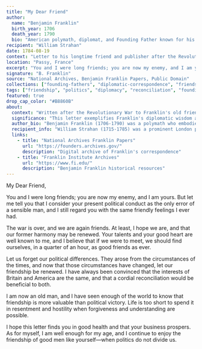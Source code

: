 ```yaml
---
title: "My Dear Friend"
author:
  name: "Benjamin Franklin"
  birth_year: 1706
  death_year: 1790
  bio: "American polymath, diplomat, and Founding Father known for his wit, scientific discoveries, and political wisdom"
recipient: "William Strahan"
date: 1784-08-19
context: "Letter to his longtime friend and publisher after the Revolutionary War"
location: "Passy, France"
excerpt: "You and I were long friends; you are now my enemy, and I am yours. But let me tell you that I consider your present political conduct as the only error of a sensible man, and I still regard you with the same friendly feelings I ever had."
signature: "B. Franklin"
source: "National Archives, Benjamin Franklin Papers, Public Domain"
collections: ["founding-fathers", "diplomatic-correspondence", "friendship"]
tags: ["friendship", "politics", "diplomacy", "reconciliation", "founding-fathers", "revolution"]
featured: true
drop_cap_color: "#B8860B"
about:
  context: "Written after the Revolutionary War to Franklin's old friend and publisher who had opposed American independence. Shows Franklin's capacity for maintaining personal relationships despite political differences."
  significance: "This letter exemplifies Franklin's diplomatic wisdom and his ability to separate personal friendship from political disagreement—a principle that helped forge the new nation."
  author_bio: "Benjamin Franklin (1706-1790) was a polymath who embodied the Enlightenment spirit as scientist, inventor, diplomat, and philosopher. His wit and wisdom helped shape American character."
  recipient_info: "William Strahan (1715-1785) was a prominent London printer and publisher who maintained a long friendship with Franklin despite their political differences over American independence."
  links:
    - title: "National Archives Franklin Papers"
      url: "https://founders.archives.gov/"
      description: "Digital archive of Franklin's correspondence"
    - title: "Franklin Institute Archives"
      url: "https://www.fi.edu/"
      description: "Benjamin Franklin historical resources"
---
```


My Dear Friend,

You and I were long friends; you are now my enemy, and I am yours. But let me tell you that I consider your present political conduct as the only error of a sensible man, and I still regard you with the same friendly feelings I ever had.

The war is over, and we are again friends. At least, I hope we are, and that our former harmony may be renewed. Your talents and your good heart are well known to me, and I believe that if we were to meet, we should find ourselves, in a quarter of an hour, as good friends as ever.

Let us forget our political differences. They arose from the circumstances of the times, and now that those circumstances have changed, let our friendship be renewed. I have always been convinced that the interests of Britain and America are the same, and that a cordial reconciliation would be beneficial to both.

I am now an old man, and I have seen enough of the world to know that friendship is more valuable than political victory. Life is too short to spend it in resentment and hostility when forgiveness and understanding are possible.

I hope this letter finds you in good health and that your business prospers. As for myself, I am well enough for my age, and I continue to enjoy the friendship of good men like yourself—when politics do not divide us.